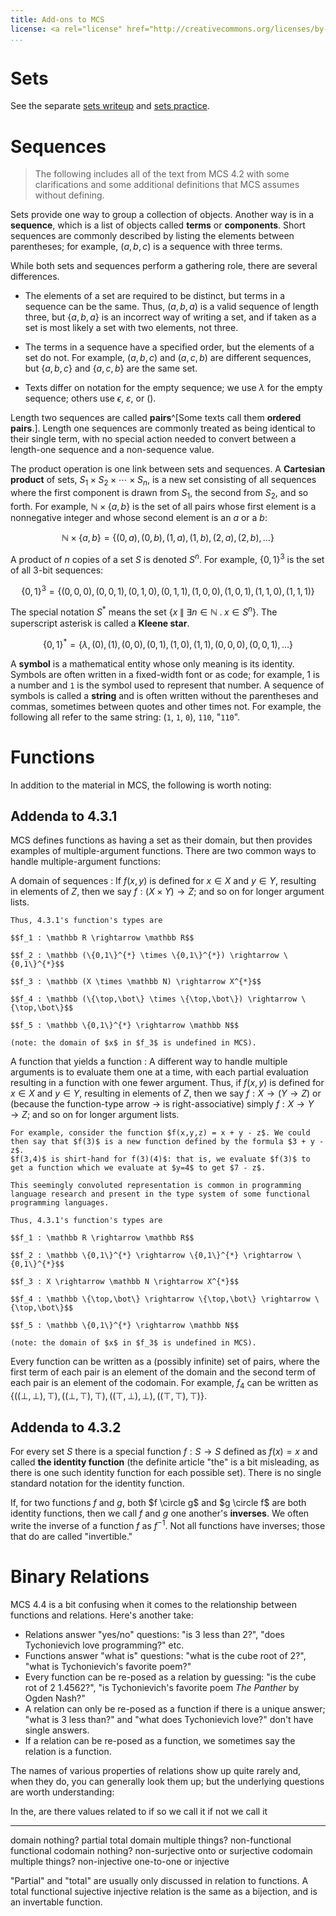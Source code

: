 ```yaml
---
title: Add-ons to MCS
license: <a rel="license" href="http://creativecommons.org/licenses/by-sa/3.0/"><img alt="Creative Commons License" style="border-width:0" src="https://i.creativecommons.org/l/by-sa/3.0/88x31.png" /> CC-BY-SA 3.0</a> license</a>.
...
```


# Sets

See the separate [sets writeup](sets.html) and [sets practice](set-practice.html).

# Sequences

> The following includes all of the text from MCS 4.2 with some clarifications and some additional definitions that MCS assumes without defining.

Sets provide one way to group a collection of objects. Another way is in a **sequence**, which is a list of objects called **terms** or **components**. Short sequences are commonly described by listing the elements between parentheses; for example, $(a, b, c)$ is a sequence with three terms.

While both sets and sequences perform a gathering role, there are several differences.

- The elements of a set are required to be distinct, but terms in a sequence can be the same. Thus, $(a, b, a)$ is a valid sequence of length three, but $\{a, b, a\}$ is an incorrect way of writing a set, and if taken as a set is most likely a set with two elements, not three.

- The terms in a sequence have a specified order, but the elements of a set do not. For example, $(a, b, c)$ and $(a, c, b)$ are different sequences, but $\{a, b, c\}$ and $\{a, c, b\}$ are the same set.

- Texts differ on notation for the empty sequence; we use $\lambda$ for the empty
sequence; others use $\epsilon$, $\varepsilon$, or $()$.

Length two sequences are called **pairs**^[Some texts call them **ordered pairs**.].
Length one sequences are commonly treated as being identical to their single term, with no special action needed to convert between a length-one sequence and a non-sequence value.

The product operation is one link between sets and sequences. A **Cartesian product** of sets, $S_1 \times S_2 \times \cdots \times S_n$, is a new set consisting of all sequences where the first component is drawn from $S_1$, the second from $S_2$, and so forth. For example, $\mathbb N \times \{a,b\}$ is the set of all pairs whose first element is a nonnegative integer and whose second element is an $a$ or a $b$:

$$\mathbb N \times \{a,b\} = \{(0,a), (0,b), (1,a), (1,b), (2,a), (2,b), \dots\}$$

A product of $n$ copies of a set $S$ is denoted $S^n$. For example, $\{0,1\}^3$ is the set of all 3-bit sequences:

$$\{0,1\}^3 = \{(0,0,0), (0,0,1), (0,1,0), (0,1,1), (1,0,0), (1,0,1), (1,1,0), (1,1,1)\}$$

The special notation $S^{*}$ means the set $\big\{x \;\big\|\; \exists n \in \mathbb N \;.\; x \in S^n \big\}$. The superscript asterisk is called a **Kleene star**.

$$\{0,1\}^{*} = \{\lambda, (0), (1), (0,0), (0,1), (1,0), (1,1), (0,0,0), (0,0,1), \dots\}$$


A **symbol** is a mathematical entity whose only meaning is its identity. Symbols are often written in a fixed-width font or as code; for example, 1 is a number and `1` is the symbol used to represent that number.
A sequence of symbols is called a **string** and is often written without the parentheses and commas, sometimes between quotes and other times not. For example, the following all refer to the same string: (`1`, `1`, `0`), `110`, "`110`".

# Functions

In addition to the material in MCS, the following is worth noting:

## Addenda to 4.3.1

MCS defines functions as having a set as their domain, but then provides examples of multiple-argument functions. There are two common ways to handle multiple-argument functions:

A domain of sequences
:   If $f(x,y)$ is defined for $x \in X$ and $y \in Y$, resulting in elements of $Z$, then we say $f : (X \times Y) \rightarrow Z$; and so on for longer argument lists.
    
    Thus, 4.3.1's function's types are
    
    $$f_1 : \mathbb R \rightarrow \mathbb R$$

    $$f_2 : \mathbb (\{0,1\}^{*} \times \{0,1\}^{*}) \rightarrow \{0,1\}^{*}$$
    
    $$f_3 : \mathbb (X \times \mathbb N) \rightarrow X^{*}$$

    $$f_4 : \mathbb (\{\top,\bot\} \times \{\top,\bot\}) \rightarrow \{\top,\bot\}$$

    $$f_5 : \mathbb \{0,1\}^{*} \rightarrow \mathbb N$$
    
    (note: the domain of $x$ in $f_3$ is undefined in MCS).

A function that yields a function
:   <!-- check: is this the Curry-Howard Isomorphism? -->
    A different way to handle multiple arguments is to evaluate them one at a time, with each partial evaluation resulting in a function with one fewer argument. Thus, if $f(x,y)$ is defined for $x \in X$ and $y \in Y$, resulting in elements of $Z$, then we say $f : X \rightarrow (Y \rightarrow Z)$ or (because the function-type arrow $\rightarrow$ is right-associative) simply $f : X \rightarrow Y \rightarrow Z$; and so on for longer argument lists.
    
    For example, consider the function $f(x,y,z) = x + y - z$. We could then say that $f(3)$ is a new function defined by the formula $3 + y - z$.
    $f(3,4)$ is shirt-hand for f(3)(4)$: that is, we evaluate $f(3)$ to get a function which we evaluate at $y=4$ to get $7 - z$.
    
    This seemingly convoluted representation is common in programming language research and present in the type system of some functional programming languages.
    
    Thus, 4.3.1's function's types are
    
    $$f_1 : \mathbb R \rightarrow \mathbb R$$

    $$f_2 : \mathbb \{0,1\}^{*} \rightarrow \{0,1\}^{*} \rightarrow \{0,1\}^{*}$$
    
    $$f_3 : X \rightarrow \mathbb N \rightarrow X^{*}$$

    $$f_4 : \mathbb \{\top,\bot\} \rightarrow \{\top,\bot\} \rightarrow \{\top,\bot\}$$

    $$f_5 : \mathbb \{0,1\}^{*} \rightarrow \mathbb N$$
    
    (note: the domain of $x$ in $f_3$ is undefined in MCS).
    
   
Every function can be written as a (possibly infinite) set of pairs, where the first term of each pair is an element of the domain and the second term of each pair is an element of the codomain. For example, $f_4$ can be written as $\Big\{
\big((\bot,\bot), \top\big),
\big((\bot,\top), \top\big),
\big((\top,\bot), \bot\big),
\big((\top,\top), \top\big)
\Big\}$.

## Addenda to 4.3.2

For every set $S$ there is a special function $f : S \rightarrow S$ defined as $f(x) = x$ and called **the identity function** (the definite article "the" is a bit misleading, as there is one such identity function for each possible set). There is no single standard notation for the identity function.

If, for two functions $f$ and $g$, both $f \circle g$ and $g \circle f$ are both identity functions, then we call $f$ and $g$ one another's **inverses**.
We often write the inverse of a function $f$ as $f^{-1}$.
Not all functions have inverses; those that do are called "invertible."

# Binary Relations

MCS 4.4 is a bit confusing when it comes to the relationship between functions and relations. Here's another take:

- Relations answer "yes/no" questions: "is 3 less than 2?", "does Tychonievich love programming?" etc.
- Functions answer "what is" questions: "what is the cube root of 2?", "what is Tychonievich's favorite poem?"
- Every function can be re-posed as a relation by guessing: "is the cube rot of 2 1.4562?", "is Tychonievich's favorite poem *The Panther* by Ogden Nash?"
- A relation can only be re-posed as a function if there is a unique answer; "what is 3 less than?" and "what does Tychonievich love?" don't have single answers.
- If a relation can be re-posed as a function, we sometimes say the relation is a function.

The names of various properties of relations show up quite rarely and, when they do, you can generally look them up; but the underlying questions are worth understanding:

In the,  are there values related to    if so we call it    if not we call it
-------- ---------------                ------------------  ------------------------
domain   nothing?                       partial             total
domain   multiple things?               non-functional      functional
codomain nothing?                       non-surjective      onto or surjective
codomain multiple things?               non-injective       one-to-one or injective

"Partial" and "total" are usually only discussed in relation to functions.
A total functional sujective injective relation is the same as a bijection, and is an invertable function.

